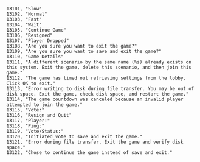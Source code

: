 ﻿```text
13101, "Slow"
13102, "Normal"
13103, "Fast"
13104, "Wait"
13105, "Continue Game"
13106, "Resigned"
13107, "Player Dropped"
13108, "Are you sure you want to exit the game?"
13109, "Are you sure you want to save and exit the game?"
13110, "Game Details"
13111, "A different scenario by the same name (%s) already exists on this system. Exit the game, delete this scenario, and then join this game."
13112, "The game has timed out retrieving settings from the lobby. Click OK to exit."
13113, "Error writing to disk during file transfer. You may be out of disk space. Exit the game, check disk space, and restart the game."
13114, "The game countdown was canceled because an invalid player attempted to join the game."
13115, "Vote:"
13116, "Resign and Quit"
13117, "Player:"
13118, "Ping:"
13119, "Vote/Status:"
13120, "Initiated vote to save and exit the game."
13121, "Error during file transfer. Exit the game and verify disk space."
13122, "Chose to continue the game instead of save and exit."
```